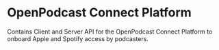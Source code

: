 # OpenPodcast Connect Platform

Contains Client and Server API for the OpenPodcast Connect Platform
to onboard Apple and Spotify access by podcasters.
